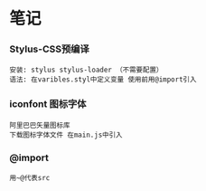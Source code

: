 # 笔记

### Stylus-CSS预编译
    安装: stylus stylus-loader （不需要配置）
    语法: 在varibles.styl中定义变量 使用前用@import引入

### iconfont 图标字体
    阿里巴巴矢量图标库
    下载图标字体文件 在main.js中引入

### @import
    用~@代表src